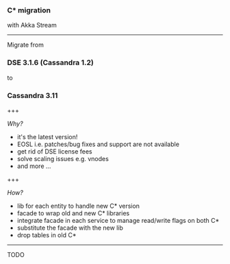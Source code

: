 ### C* migration
with Akka Stream

---

Migrate from
### DSE 3.1.6 (Cassandra 1.2)
to
### Cassandra 3.11

+++

*Why?*

- it's the latest version!
- EOSL i.e. patches/bug fixes and support are not available
- get rid of DSE license fees
- solve scaling issues e.g. vnodes
- and more ...

+++

*How?*

- lib for each entity to handle new C* version
- facade to wrap old and new C* libraries
- integrate facade in each service to manage read/write flags on both C*
- substitute the facade with the new lib
- drop tables in old C*

---

TODO
